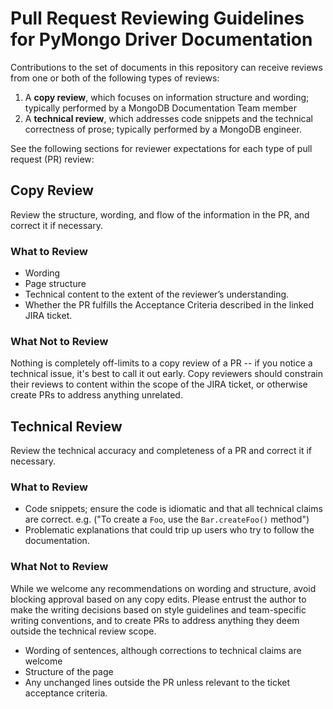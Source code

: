 # Pull Request Reviewing Guidelines for PyMongo Driver Documentation

Contributions to the set of documents in this repository can receive reviews from one or both of the following types of reviews:

1. A **copy review**, which focuses on information structure and wording; typically performed by a MongoDB Documentation Team member
2. A **technical review**, which addresses code snippets and the technical correctness of prose; typically performed by a MongoDB engineer.

See the following sections for reviewer expectations for each type of pull request (PR) review:

## Copy Review

Review the structure, wording, and flow of the information in the PR, and correct it if necessary.

### What to Review

- Wording
- Page structure
- Technical content to the extent of the reviewer’s understanding.
- Whether the PR fulfills the Acceptance Criteria described in the
  linked JIRA ticket.

### What Not to Review

Nothing is completely off-limits to a copy review of a PR -- if you notice a technical issue, it's best to call it out early.
Copy reviewers should constrain their reviews to content within the scope of the JIRA ticket, or otherwise create PRs to address anything unrelated.

## Technical Review

Review the technical accuracy and completeness of a PR and correct it if necessary.

### What to Review

- Code snippets; ensure the code is idiomatic and that all technical claims are correct. e.g. ("To create a `Foo`, use the `Bar.createFoo()` method")
- Problematic explanations that could trip up users who try to follow the documentation.

### What Not to Review

While we welcome any recommendations on wording and structure, avoid blocking approval based on any copy edits. Please entrust the author to make the writing decisions based on style guidelines and team-specific writing conventions, and to create PRs to address anything they deem outside the technical review scope.

- Wording of sentences, although corrections to technical claims are welcome
- Structure of the page
- Any unchanged lines outside the PR unless relevant to the ticket acceptance criteria.
